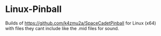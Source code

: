 # Linux-Pinball
Builds of https://github.com/k4zmu2a/SpaceCadetPinball for Linux (x64) with files they cant include like the .mid files for sound.
